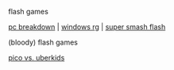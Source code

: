 flash games

<a href="https://andryrc24.github.io/flash-games.github.io/flash%20games/pc_breakdown.swf">pc breakdown</a> | <a href="https://andryrc24.github.io/flash-games.github.io/flash%20games/windows_rg.swf">windows rg</a> | <a href="https://andryrc24.github.io/flash-games.github.io/flash%20games/super_smash_flash.swf">super smash flash</a>

(bloody) flash games

<a href="https://andryrc24.github.io/flash-games.github.io/flash%20games/pico_vs_uberkids.swf">pico vs. uberkids</a> 


